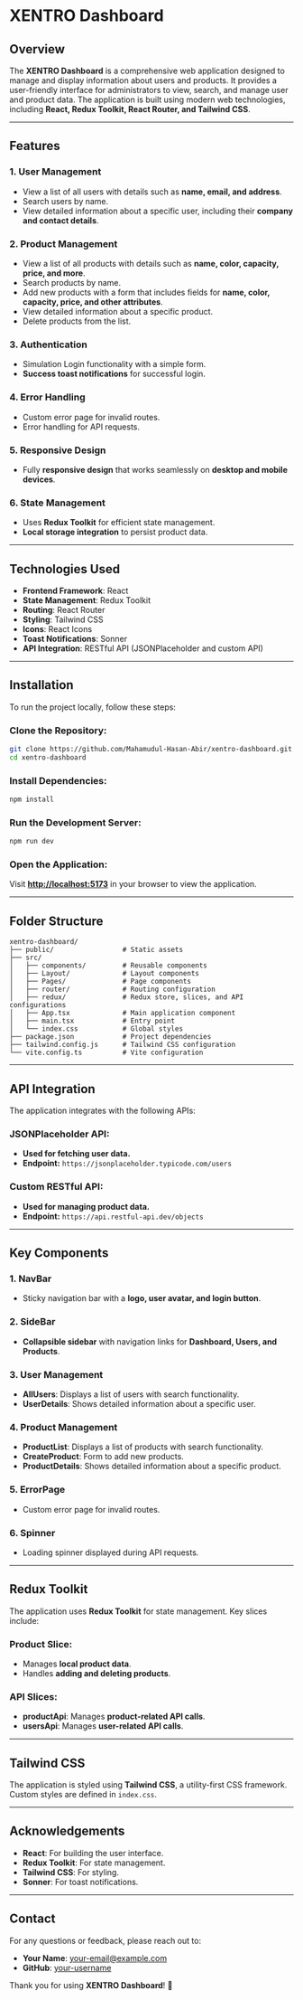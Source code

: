 # XENTRO Dashboard

## Overview

The **XENTRO Dashboard** is a comprehensive web application designed to manage and display information about users and products. It provides a user-friendly interface for administrators to view, search, and manage user and product data. The application is built using modern web technologies, including **React, Redux Toolkit, React Router, and Tailwind CSS**.

---

## Features

### 1. User Management

- View a list of all users with details such as **name, email, and address**.
- Search users by name.
- View detailed information about a specific user, including their **company and contact details**.

### 2. Product Management

- View a list of all products with details such as **name, color, capacity, price, and more**.
- Search products by name.
- Add new products with a form that includes fields for **name, color, capacity, price, and other attributes**.
- View detailed information about a specific product.
- Delete products from the list.

### 3. Authentication

- Simulation Login functionality with a simple form.
- **Success toast notifications** for successful login.

### 4. Error Handling

- Custom error page for invalid routes.
- Error handling for API requests.

### 5. Responsive Design

- Fully **responsive design** that works seamlessly on **desktop and mobile devices**.

### 6. State Management

- Uses **Redux Toolkit** for efficient state management.
- **Local storage integration** to persist product data.

---

## Technologies Used

- **Frontend Framework**: React
- **State Management**: Redux Toolkit
- **Routing**: React Router
- **Styling**: Tailwind CSS
- **Icons**: React Icons
- **Toast Notifications**: Sonner
- **API Integration**: RESTful API (JSONPlaceholder and custom API)

---

## Installation

To run the project locally, follow these steps:

### Clone the Repository:

```bash
git clone https://github.com/Mahamudul-Hasan-Abir/xentro-dashboard.git
cd xentro-dashboard
```

### Install Dependencies:

```bash
npm install
```

### Run the Development Server:

```bash
npm run dev
```

### Open the Application:

Visit **[http://localhost:5173](http://localhost:5173)** in your browser to view the application.

---

## Folder Structure

```
xentro-dashboard/
├── public/                 # Static assets
├── src/
│   ├── components/         # Reusable components
│   ├── Layout/             # Layout components
│   ├── Pages/              # Page components
│   ├── router/             # Routing configuration
│   ├── redux/              # Redux store, slices, and API configurations
│   ├── App.tsx             # Main application component
│   ├── main.tsx            # Entry point
│   └── index.css           # Global styles
├── package.json            # Project dependencies
├── tailwind.config.js      # Tailwind CSS configuration
└── vite.config.ts          # Vite configuration
```

---

## API Integration

The application integrates with the following APIs:

### JSONPlaceholder API:

- **Used for fetching user data.**
- **Endpoint:** `https://jsonplaceholder.typicode.com/users`

### Custom RESTful API:

- **Used for managing product data.**
- **Endpoint:** `https://api.restful-api.dev/objects`

---

## Key Components

### 1. **NavBar**

- Sticky navigation bar with a **logo, user avatar, and login button**.

### 2. **SideBar**

- **Collapsible sidebar** with navigation links for **Dashboard, Users, and Products**.

### 3. **User Management**

- **AllUsers**: Displays a list of users with search functionality.
- **UserDetails**: Shows detailed information about a specific user.

### 4. **Product Management**

- **ProductList**: Displays a list of products with search functionality.
- **CreateProduct**: Form to add new products.
- **ProductDetails**: Shows detailed information about a specific product.

### 5. **ErrorPage**

- Custom error page for invalid routes.

### 6. **Spinner**

- Loading spinner displayed during API requests.

---

## Redux Toolkit

The application uses **Redux Toolkit** for state management. Key slices include:

### **Product Slice:**

- Manages **local product data**.
- Handles **adding and deleting products**.

### **API Slices:**

- **productApi**: Manages **product-related API calls**.
- **usersApi**: Manages **user-related API calls**.

---

## Tailwind CSS

The application is styled using **Tailwind CSS**, a utility-first CSS framework. Custom styles are defined in `index.css`.

---

## Acknowledgements

- **React**: For building the user interface.
- **Redux Toolkit**: For state management.
- **Tailwind CSS**: For styling.
- **Sonner**: For toast notifications.

---

## Contact

For any questions or feedback, please reach out to:

- **Your Name**: your-email@example.com
- **GitHub**: [your-username](https://github.com/your-username)

Thank you for using **XENTRO Dashboard**! 🚀
